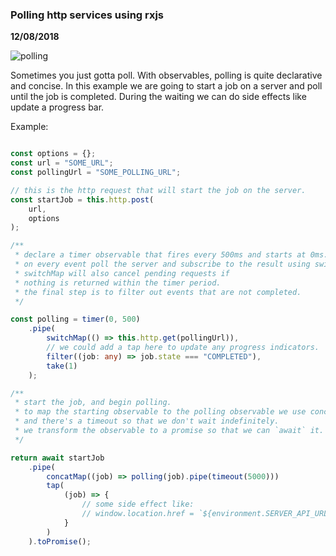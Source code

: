 ### Polling http services using rxjs

__12/08/2018__

![polling](https://imgs.xkcd.com/comics/data.png)

Sometimes you just gotta poll. With observables, polling is quite declarative and concise. In this example we are going to start a job on a server and poll until the job is completed. During the waiting we can do side effects like update a progress bar.

Example:

```typescript

const options = {};
const url = "SOME_URL";
const pollingUrl = "SOME_POLLING_URL";

// this is the http request that will start the job on the server.
const startJob = this.http.post(
    url,
    options
);

/**
 * declare a timer observable that fires every 500ms and starts at 0ms.
 * on every event poll the server and subscribe to the result using switchMap.
 * switchMap will also cancel pending requests if
 * nothing is returned within the timer period.
 * the final step is to filter out events that are not completed.
 */

const polling = timer(0, 500)
    .pipe(
        switchMap(() => this.http.get(pollingUrl)),
        // we could add a tap here to update any progress indicators.
        filter((job: any) => job.state === "COMPLETED"),
        take(1)
    );

/**
 * start the job, and begin polling.
 * to map the starting observable to the polling observable we use concatMap.
 * and there's a timeout so that we don't wait indefinitely.
 * we transform the observable to a promise so that we can `await` it.
 */

return await startJob
    .pipe(
        concatMap((job) => polling(job).pipe(timeout(5000)))
        tap(
            (job) => {
                // some side effect like:
                // window.location.href = `${environment.SERVER_API_URL}${job.result.link}`
            }
        )
    ).toPromise();
```

